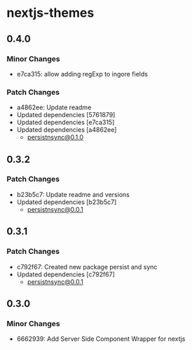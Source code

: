 # nextjs-themes

## 0.4.0

### Minor Changes

- e7ca315: allow adding regExp to ingore fields

### Patch Changes

- a4862ee: Update readme
- Updated dependencies [5761879]
- Updated dependencies [e7ca315]
- Updated dependencies [a4862ee]
  - persistnsync@0.1.0

## 0.3.2

### Patch Changes

- b23b5c7: Update readme and versions
- Updated dependencies [b23b5c7]
  - persistnsync@0.0.1

## 0.3.1

### Patch Changes

- c792f67: Created new package persist and sync
- Updated dependencies [c792f67]
  - persistnsync@0.0.1

## 0.3.0

### Minor Changes

- 6662939: Add Server Side Component Wrapper for nextjs
